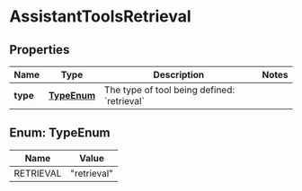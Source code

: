# AssistantToolsRetrieval

## Properties
Name | Type | Description | Notes
------------ | ------------- | ------------- | -------------
**type** | [**TypeEnum**](#TypeEnum) | The type of tool being defined: &#x60;retrieval&#x60; | 

<a name="TypeEnum"></a>
## Enum: TypeEnum
Name | Value
---- | -----
RETRIEVAL | &quot;retrieval&quot;
